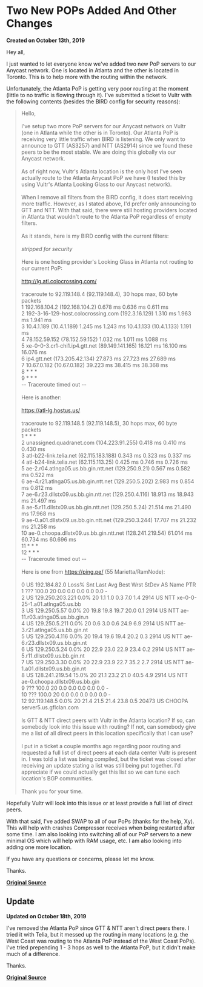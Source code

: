 # Two New POPs Added And Other Changes
**Created on October 13th, 2019**

Hey all,

I just wanted to let everyone know we've added two new PoP servers to our Anycast network. One is located in Atlanta and the other is located in Toronto. This is to help more with the routing within the network.

Unfortunately, the Atlanta PoP is getting very poor routing at the moment (little to no traffic is flowing through it). I've submitted a ticket to Vultr with the following contents (besides the BIRD config for security reasons):

> Hello,<br><br>
> I've setup two more PoP servers for our Anycast network on Vultr (one in Atlanta while the other is in Toronto). Our Atlanta PoP is receiving very little traffic when BIRD is listening. We only want to announce to GTT (AS3257) and NTT (AS2914) since we found these peers to be the most stable. We are doing this globally via our Anycast network.<br><br>
> As of right now, Vultr's Atlanta location is the only host I've seen actually route to the Atlanta Anycast PoP we have (I tested this by using Vultr's Atlanta Looking Glass to our Anycast network).<br><br>
> When I remove all filters from the BIRD config, it does start receiving more traffic. However, as I stated above, I'd prefer only announcing to GTT and NTT. With that said, there were still hosting providers located in Atlanta that wouldn't route to the Atlanta PoP regardless of empty filters.<br><br>
> As it stands, here is my BIRD config with the current filters:<br><br>
> *stripped for security*<br><br>
> Here is one hosting provider's Looking Glass in Atlanta not routing to our current PoP:<br><br>
> http://lg.atl.colocrossing.com/ <br><br>
> traceroute to 92.119.148.4 (92.119.148.4), 30 hops max, 60 byte packets<br>
> 1  192.168.104.2 (192.168.104.2)  0.678 ms  0.636 ms  0.611 ms<br>
> 2  192-3-16-129-host.colocrossing.com (192.3.16.129)  1.310 ms  1.963 ms  1.941 ms<br>
> 3  10.4.1.189 (10.4.1.189)  1.245 ms  1.243 ms 10.4.1.133 (10.4.1.133)  1.191 ms<br>
> 4  78.152.59.152 (78.152.59.152)  1.032 ms  1.011 ms  1.088 ms<br>
> 5  xe-0-0-3.cr1-chi1.ip4.gtt.net (89.149.141.165)  16.121 ms  16.100 ms  16.076 ms<br>
> 6  ip4.gtt.net (173.205.42.134)  27.873 ms  27.723 ms  27.689 ms<br>
> 7  10.67.0.182 (10.67.0.182)  39.223 ms  38.415 ms  38.368 ms<br>
> 8  * * *<br>
> 9  * * *<br>
> -- Traceroute timed out --<br><br>
> Here is another:<br><br>
> https://atl-lg.hostus.us/ <br><br>
> traceroute to 92.119.148.5 (92.119.148.5), 30 hops max, 60 byte packets<br>
> 1  * * *<br>
> 2  unassigned.quadranet.com (104.223.91.255)  0.418 ms  0.410 ms  0.430 ms<br>
> 3  atl-b22-link.telia.net (62.115.183.188)  0.343 ms  0.323 ms  0.337 ms<br>
> 4  atl-b24-link.telia.net (62.115.113.25)  0.425 ms  0.746 ms  0.726 ms<br>
> 5  ae-2.r04.atlnga05.us.bb.gin.ntt.net (129.250.9.21)  0.567 ms  0.582 ms  0.522 ms<br>
> 6  ae-4.r21.atlnga05.us.bb.gin.ntt.net (129.250.5.202)  2.983 ms  0.854 ms  0.812 ms<br>
> 7  ae-6.r23.dllstx09.us.bb.gin.ntt.net (129.250.4.116)  18.913 ms  18.943 ms  21.497 ms<br>
> 8  ae-5.r11.dllstx09.us.bb.gin.ntt.net (129.250.5.24)  21.514 ms  21.490 ms  17.968 ms<br>
> 9  ae-0.a01.dllstx09.us.bb.gin.ntt.net (129.250.3.244)  17.707 ms  21.232 ms  21.258 ms<br>
> 10  ae-0.choopa.dllstx09.us.bb.gin.ntt.net (128.241.219.54)  61.014 ms  60.734 ms  60.696 ms<br>
> 11  * * *<br>
> 12  * * *<br>
> -- Traceroute timed out --<br><br>
> Here is one from https://ping.pe/ (55 Marietta/RamNode):<br><br>
> 0  US 192.184.82.0     Loss%  Snt   Last  Avg   Best  Wrst  StDev AS Name                         PTR<br>
> 1     ???              100.0  20    0.0   0.0   0.0   0.0   0.0   -<br>
> 2  US 129.250.203.221  0.0%   20    1.1   1.0   0.3   7.0   1.4   2914  US NTT                    xe-0-0-25-1.a01.atlnga05.us.bb<br>
> 3  US 129.250.5.57     0.0%   20    19.8  19.8  19.7  20.0  0.1   2914  US NTT                    ae-11.r03.atlnga05.us.bb.gin.n<br>
> 4  US 129.250.5.211    0.0%   20    0.6   3.0   0.6   24.9  6.9   2914  US NTT                    ae-3.r21.atlnga05.us.bb.gin.nt<br>
> 5  US 129.250.4.116    0.0%   20    19.4  19.6  19.4  20.2  0.3   2914  US NTT                    ae-6.r23.dllstx09.us.bb.gin.nt<br>
> 6  US 129.250.5.24     0.0%   20    22.9  23.0  22.9  23.4  0.2   2914  US NTT                    ae-5.r11.dllstx09.us.bb.gin.nt<br>
> 7  US 129.250.3.30     0.0%   20    22.9  23.9  22.7  35.2  2.7   2914  US NTT                    ae-1.a01.dllstx09.us.bb.gin.nt<br>
> 8  US 128.241.219.54   15.0%  20    21.1  23.2  21.0  40.5  4.9   2914  US NTT                    ae-0.choopa.dllstx09.us.bb.gin<br>
> 9     ???              100.0  20    0.0   0.0   0.0   0.0   0.0   -<br>
> 10    ???              100.0  20    0.0   0.0   0.0   0.0   0.0   -<br>
> 12    92.119.148.5     0.0%   20    21.4  21.5  21.4  23.8  0.5   20473 US CHOOPA                 server5.us.gflclan.com<br><br>
> Is GTT & NTT direct peers with Vultr in the Atlanta location? If so, can somebody look into this issue with routing? If not, can somebody give me a list of all direct peers in this location specifically that I can use?<br><br>
> I put in a ticket a couple months ago regarding poor routing and requested a full list of direct peers at each data center Vultr is present in. I was told a list was being compiled, but the ticket was closed after receiving an update stating a list was still being put together. I'd appreciate if we could actually get this list so we can tune each location's BGP communities.<br><br>
> Thank you for your time.

Hopefully Vultr will look into this issue or at least provide a full list of direct peers.

With that said, I've added SWAP to all of our PoPs (thanks for the help, Xy). This will help with crashes Compressor receives when being restarted after some time. I am also looking into switching all of our PoP servers to a new minimal OS which will help with RAM usage, etc. I am also looking into adding one more location.

If you have any questions or concerns, please let me know.

Thanks.

**[Original Source](https://gflclan.com/forums/topic/47317-two-new-pops-atlanta-and-toronto-other-pop-changes/?tab=comments#comment-226696)**

## Update
**Updated on October 18th, 2019**

I've removed the Atlanta PoP since GTT & NTT aren't direct peers there. I tried it with Telia, but it messed up the routing in many locations (e.g. the West Coast was routing to the Atlanta PoP instead of the West Coast PoPs). I've tried prepending 1 - 3 hops as well to the Atlanta PoP, but it didn't make much of a difference.

Thanks.

**[Original Source](https://gflclan.com/forums/topic/47317-two-new-pops-atlanta-and-toronto-other-pop-changes/?tab=comments#comment-227258)**